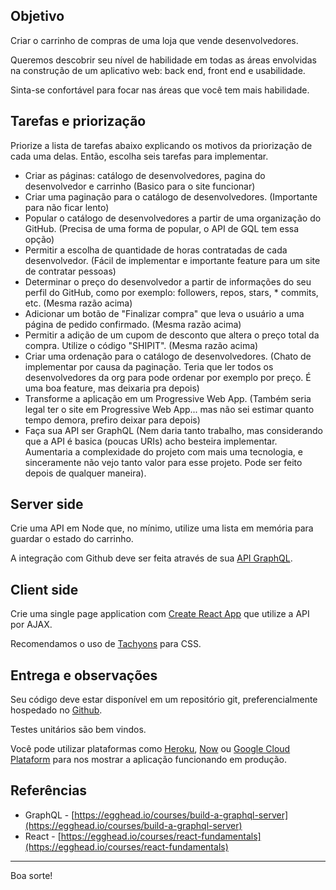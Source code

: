## Objetivo

Criar o carrinho de compras de uma loja que vende desenvolvedores.

Queremos descobrir seu nível de habilidade em todas as áreas envolvidas na construção de um aplicativo web: back end, front end e usabilidade.

Sinta-se confortável para focar nas áreas que você tem mais habilidade.

## Tarefas e priorização

Priorize a lista de tarefas abaixo explicando os motivos da priorização de cada uma delas. Então, escolha seis tarefas para implementar.

* Criar as páginas: catálogo de desenvolvedores, pagina do desenvolvedor e carrinho (Basico para o site funcionar)
* Criar uma paginação para o catálogo de desenvolvedores. (Importante para não ficar lento)
* Popular o catálogo de desenvolvedores a partir de uma organização do GitHub. (Precisa de uma forma de popular, o API de GQL tem essa opção)
* Permitir a escolha de quantidade de horas contratadas de cada desenvolvedor. (Fácil de implementar e importante feature para um site de contratar pessoas)
* Determinar o preço do desenvolvedor a partir de informações do seu perfil do GitHub, como por exemplo: followers, repos, stars, * commits, etc. (Mesma razão acima)
* Adicionar um botão de "Finalizar compra" que leva o usuário a uma página de pedido confirmado. (Mesma razão acima)
* Permitir a adição de um cupom de desconto que altera o preço total da compra. Utilize o código "SHIPIT". (Mesma razão acima)
* Criar uma ordenação para o catálogo de desenvolvedores. (Chato de implementar por causa da paginação. Teria que ler todos os desenvolvedores da org para pode ordenar por exemplo por preço. É uma boa feature, mas deixaria pra depois)
* Transforme a aplicação em um Progressive Web App. (Também seria legal ter o site em Progressive Web App... mas não sei estimar quanto tempo demora, prefiro deixar para depois)
* Faça sua API ser GraphQL (Nem daria tanto trabalho, mas considerando que a API é basica (poucas URIs) acho besteira implementar. Aumentaria a complexidade do projeto com mais uma tecnologia, e sinceramente não vejo tanto valor para esse projeto. Pode ser feito depois de qualquer maneira).

## Server side

Crie uma API em Node que, no mínimo, utilize uma lista em memória para guardar o estado do carrinho.

A integração com Github deve ser feita através de sua [API GraphQL](https://developer.github.com/early-access/graphql/).

## Client side

Crie uma single page application com [Create React App](https://github.com/facebookincubator/create-react-app) que utilize a API por AJAX.

Recomendamos o uso de [Tachyons](http://tachyons.io/) para CSS.

## Entrega e observações

Seu código deve estar disponível em um repositório git, preferencialmente hospedado no [Github](https://github.com).

Testes unitários são bem vindos.

Você pode utilizar plataformas como [Heroku](https://www.heroku.com/), [Now](https://zeit.co/now) ou [Google Cloud Plataform]((https://cloud.google.com/)) para nos mostrar a aplicação funcionando em produção.

## Referências

- GraphQL - [https://egghead.io/courses/build-a-graphql-server](https://egghead.io/courses/build-a-graphql-server)
- React - [https://egghead.io/courses/react-fundamentals](https://egghead.io/courses/react-fundamentals)

---

Boa sorte!
